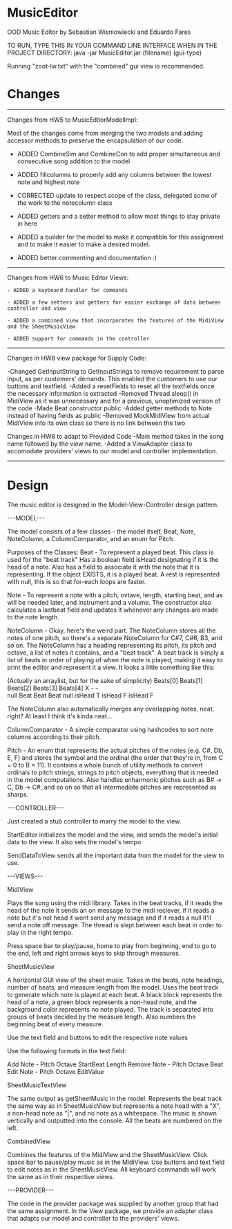 # MusicEditor

OOD Music Editor by Sebastian Wisniowiecki and Eduardo Fares

TO RUN, TYPE THIS IN YOUR COMMAND LINE INTERFACE WHEN IN THE PROJECT DIRECTORY:
java -jar MusicEditor.jar (filename) (gui-type)

Running "zoot-lw.txt" with the "combined" gui view is recommended.

# Changes

----------------------------------------
Changes from HW5 to MusicEditorModelImpl:

   Most of the changes come from merging the two models and adding accessor methods to preserve the
   encapsulation of our code.

   - ADDED CombineSim and CombineCon to add proper simultaneous and consecutive song addition to
   the model

   - ADDED fillcolumns to properly add any columns between the lowest note and highest note

   - CORRECTED update to respect scope of the class, delegated some of the work to the notecolumn
   class

   - ADDED getters and a setter method to allow most things to stay private in here

   - ADDED a builder for the model to make it compatible for this assignment and to make it easier
   to make a desired model.

   - ADDED better commenting and documentation :)

----------------------------------------

Changes from HW6 to Music Editor Views:

	- ADDED a keyboard handler for commands

	- ADDED a few setters and getters for easier exchange of data between controller and view

	- ADDED a combined view that incorporates the features of the MidiView and the SheetMusicView

	- ADDED support for commands in the controller

----------------------------------------

Changes in HW8 view package for Supply Code:

-Changed GetInputString to GetInputStrings to remove requirement to parse input, as per customers' demands. This enabled
the customers to use our buttons and textfield.
-Added a resetFields to reset all the textfields once the necessary information is extracted
-Removed Thread.sleep() in MidiView as it was unnecessary and for a previous, unoptimized version of the code
-Made Beat constructor public 
-Added getter methods to Note instead of having fields as public
-Removed MockMidiView from actual MidiView into its own class so there is no link between the two

Changes in HW8 to adapt to Provided Code
-Main method takes in the song name followed by the view name.
-Added a ViewAdapter class to accomodate providers' views to our model and controller implementation.

----------------------------------------

# Design

The music editor is designed in the Model-View-Controller design pattern.

---MODEL---

The model consists of a few classes - the model itself, Beat, Note, NoteColumn,
a ColumnComparator, and an enum for Pitch.

Purposes of the Classes:
Beat - To represent a played beat. This class is used for the "beat track" Has a boolean field isHead 
designating if it is the head of a note. Also has a field to associate it with the note that it is 
representing. If the object EXISTS, it is a played beat. A rest is represented with null, this is 
so that for-each loops are faster. 

Note - To represent a note with a pitch, ovtave, length, starting beat, and as will be needed later,
and instrument and a volume. The constructor also calculates a lastbeat field and updates it whenever
any changes are made to the note length.

NoteColumn - Okay, here's the weird part. The NoteColumn stores all the notes of one pitch, so there's
a separate NoteColumn for C#7, C#6, B3, and so on. The NoteColumn has a heading representing its pitch,
its pitch and octave, a list of notes it contains, and a "beat track". A beat track is simply a list of
beats in order of playing of when the note is played, making it easy to print the editor and represent
it a view. It looks a little something like this:

(Actually an arraylist, but for the sake of simplicity)
Beats[0]  Beats[1]  Beats[2]  Beats[3]  Beats[4]
             X         -         -        
  null      Beat      Beat      Beat      null
          isHead T  isHead F  isHead F

The NoteColumn also automatically merges any overlapping notes, neat, right? At least I think it's kinda neat...

ColumnComparator - A simple comparator using hashcodes to sort note columns according to their pitch.

Pitch - An enum that represents the actual pitches of the notes (e.g. C#, Db, E, F) and stores the symbol and the
ordinal (the order that they're in, from C = 0 to B = 11). It contains a whole bunch of utility methods to convert 
ordinals to pitch strings, strings to pitch objects, everything that is needed in the model computations. Also
handles enharmonic pitches such as B# -> C, Db -> C#, and so on so that all intermediate pitches are represented
as sharps.

---CONTROLLER---

Just created a stub controller to marry the model to the view.

StartEditor initializes the model and the view, and sends the model's initial data to the view. It also sets the
model's tempo

SendDataToView sends all the important data from the model for the view to use.

---VIEWS---

MidiView

Plays the song using the midi library. 
Takes in the beat tracks, if it reads the head of the note it sends an on message to the midi reciever, if it reads a
note but it's not head it wont send any message and if it reads a null it'll send a note off message.
The thread is slept between each beat in order to play in the right tempo.

Press space bar to play/pause, home to play from beginning, end to go to the end, left and right arrows keys to 
skip through measures.


SheetMusicView

A horizontal GUI view of the sheet music. Takes in the beats, note headings, number of beats, and measure length 
from the model. Uses the beat track to generate which note is played at each beat. A black block represents the 
head of a note, a green block represents a non-head note, and the background color represents no note played. 
The track is separated into groups of beats decided by the measure length. Also numbers the beginning beat of every 
measure.

Use the text field and buttons to edit the respective note values

Use the following formats in the text field:

Add Note - Pitch Octave StartBeat Length
Remove Note - Pitch Octave Beat
Edit Note - Pitch Octave EditValue

SheetMusicTextView

The same output as getSheetMusic in the model. Represents the beat track the same way as in SheetMusicView but 
represents a note head with a "X", a non-head note as "|", and no note as a whitespace. The music is shown 
vertically and outputted into the console. All the beats are numbered on the left.

CombinedView

Combines the features of the MidiView and the SheetMusicView. Click space bar to pause/play music as in the MidiView.
Use buttons and text field to edit notes as in the SheetMusicView. All keyboard commands will work the same as in their
respective views.


---PROVIDER---

The code in the provider package was supplied by another group that had the same assignment. In the View package, we
provide an adapter class that adapts our model and controller to the providers' views. 


